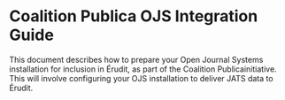 # Coalition Publica OJS Integration Guide

This document describes how to prepare your ​Open Journal Systems​ installation for inclusion in Érudit​, as part of the ​Coalition Publica​ initiative. This will involve configuring your OJS installation to deliver JATS data to Érudit.
